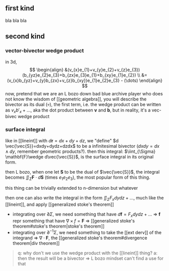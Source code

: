 ## first kind
bla bla bla

## second kind
### vector-bivector wedge product
in 3d, 
$$
\begin{align}
&(v_{x}e_{1}+v_{y}e_{2}+v_{z}e_{3})(b_{yz}e_{2}e_{3}+b_{zx}e_{3}e_{1}+b_{xy}e_{1}e_{2}) \\
&=(v_{x}b_{yz}+v_{y}b_{zx}+v_{z}b_{xy})e_{1}e_{2}e_{3} - (\dots)
\end{align}
$$
now, pretend that we are an L bozo down bad blue archive player who does not know the wisdom of [[geometric algebra]], you will describe the bivector as its dual (:skull:), the first term, i.e. the wedge product can be written as $v_{x}b'_{x}+\dots$, aka the dot product between $\mathbf{v}$ and $\mathbf{b}$, but in reality, it's a vec-bivec wedge product

### surface integral
like in [[lineint]] with $d\mathbf{r}=dx+dy+dz$, we "define" $d \vec{\vec{S}}=dxdy+dydz+dzdx$ to be a infinitesimal bivector ($dxdy=dx\wedge dy$, remember geometric products?). then this integral: $\iint_{\Sigma} \mathbf{F}\wedge d\vec{\vec{S}}$, is the surface integral in its original form.

then L bozo, when one let $\mathbf{S}$ to be the dual of $\vec{\vec{S}}$, the integral becomes $\iint_{\Sigma} \mathbf{F}\cdot d\mathbf{S}$ (times $e_{1}e_{2}e_{3}$), the most popular form of this thing.

this thing can be trivially extended to n-dimension but whatever

then one can also write the integral in the form $\iint_{\Sigma} F_{x}dydz+\dots$, much like the [[lineint]], and apply [[generalized stoke's theorem]]
- integrating over $\partial \Sigma$, we need something that have $d\mathbf{f}=F_{x}dydz+\dots$ =>  $\mathbf{f}$ repr something that have $\nabla \times f=\mathbf{F}$ => [[generalized stoke's theorem#stoke's theorem|stoke's theorem]]
- integrating over $\partial^{-1}\Sigma$, we need something to take the [[ext derv]] of the integrand => $\nabla\cdot \mathbf{F}$, the [[generalized stoke's theorem#divergence theorem|div theorem]]

>q: why don't we use the wedge product with the [[lineint]] thing?
>a: then the result will be a bivector => L bozo mindset can't find a use for that


